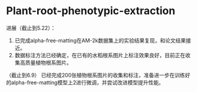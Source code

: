 # Plant-root-phenotypic-extraction

进展（截止到5.22）：
1. 已完成alpha-free-matting在AM-2k数据集上的实验结果复现，和论文结果接近。
2. 数据标注方法已经确定，在已有的水稻根系图片上标注效果良好，目前正在收集高质量植物根系图片。

（截止到6.9）
已经完成200张植物根系图片的收集和标注，准备进一步在训练好的alpha-free-matting模型上2进行微调，并尝试改进模型提升性能。
